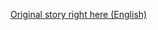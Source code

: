 [Original story right here (English)](https://www.kidssundayschool.com/gradeschool/skits/the-birth-of-jesus)
